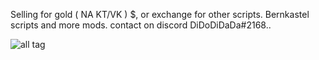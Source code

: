 
Selling for gold ( NA KT/VK ) $, or exchange for other scripts. Bernkastel scripts and more mods. contact on discord DiDoDiDaDa#2168..




![all tag](https://github.com/DiDoDiDaDa/Scripts/blob/master/scr.png?raw=true)
